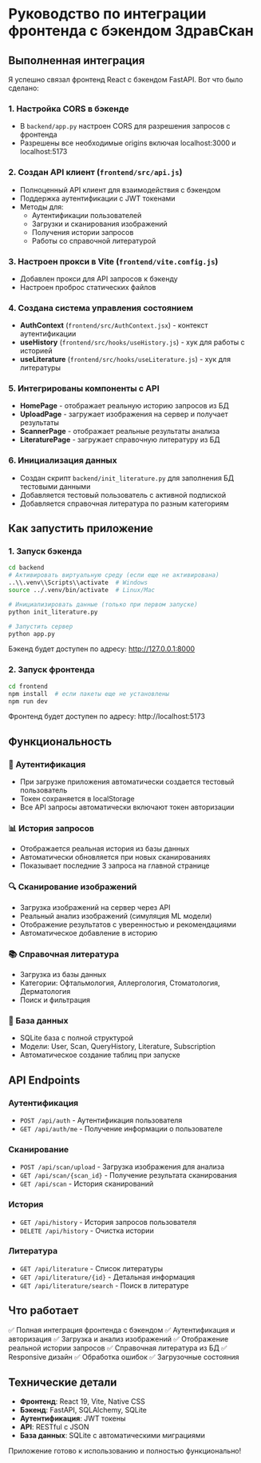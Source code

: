 # Руководство по интеграции фронтенда с бэкендом ЗдравСкан

## Выполненная интеграция

Я успешно связал фронтенд React с бэкендом FastAPI. Вот что было сделано:

### 1. Настройка CORS в бэкенде
- В `backend/app.py` настроен CORS для разрешения запросов с фронтенда
- Разрешены все необходимые origins включая localhost:3000 и localhost:5173

### 2. Создан API клиент (`frontend/src/api.js`)
- Полноценный API клиент для взаимодействия с бэкендом
- Поддержка аутентификации с JWT токенами
- Методы для:
  - Аутентификации пользователей
  - Загрузки и сканирования изображений
  - Получения истории запросов
  - Работы со справочной литературой

### 3. Настроен прокси в Vite (`frontend/vite.config.js`)
- Добавлен прокси для API запросов к бэкенду
- Настроен проброс статических файлов

### 4. Создана система управления состоянием
- **AuthContext** (`frontend/src/AuthContext.jsx`) - контекст аутентификации
- **useHistory** (`frontend/src/hooks/useHistory.js`) - хук для работы с историей
- **useLiterature** (`frontend/src/hooks/useLiterature.js`) - хук для литературы

### 5. Интегрированы компоненты с API
- **HomePage** - отображает реальную историю запросов из БД
- **UploadPage** - загружает изображения на сервер и получает результаты
- **ScannerPage** - отображает реальные результаты анализа
- **LiteraturePage** - загружает справочную литературу из БД

### 6. Инициализация данных
- Создан скрипт `backend/init_literature.py` для заполнения БД тестовыми данными
- Добавляется тестовый пользователь с активной подпиской
- Добавляется справочная литература по разным категориям

## Как запустить приложение

### 1. Запуск бэкенда
```bash
cd backend
# Активировать виртуальную среду (если еще не активирована)
..\\.venv\\Scripts\\activate  # Windows
source ../.venv/bin/activate  # Linux/Mac

# Инициализировать данные (только при первом запуске)
python init_literature.py

# Запустить сервер
python app.py
```

Бэкенд будет доступен по адресу: http://127.0.0.1:8000

### 2. Запуск фронтенда
```bash
cd frontend
npm install  # если пакеты еще не установлены
npm run dev
```

Фронтенд будет доступен по адресу: http://localhost:5173

## Функциональность

### 🔐 Аутентификация
- При загрузке приложения автоматически создается тестовый пользователь
- Токен сохраняется в localStorage
- Все API запросы автоматически включают токен авторизации

### 📊 История запросов
- Отображается реальная история из базы данных
- Автоматически обновляется при новых сканированиях
- Показывает последние 3 запроса на главной странице

### 🔍 Сканирование изображений
- Загрузка изображений на сервер через API
- Реальный анализ изображений (симуляция ML модели)
- Отображение результатов с уверенностью и рекомендациями
- Автоматическое добавление в историю

### 📚 Справочная литература
- Загрузка из базы данных
- Категории: Офтальмология, Аллергология, Стоматология, Дерматология
- Поиск и фильтрация

### 💾 База данных
- SQLite база с полной структурой
- Модели: User, Scan, QueryHistory, Literature, Subscription
- Автоматическое создание таблиц при запуске

## API Endpoints

### Аутентификация
- `POST /api/auth` - Аутентификация пользователя
- `GET /api/auth/me` - Получение информации о пользователе

### Сканирование
- `POST /api/scan/upload` - Загрузка изображения для анализа
- `GET /api/scan/{scan_id}` - Получение результата сканирования
- `GET /api/scan` - История сканирований

### История
- `GET /api/history` - История запросов пользователя
- `DELETE /api/history` - Очистка истории

### Литература
- `GET /api/literature` - Список литературы
- `GET /api/literature/{id}` - Детальная информация
- `GET /api/literature/search` - Поиск в литературе

## Что работает

✅ Полная интеграция фронтенда с бэкендом
✅ Аутентификация и авторизация
✅ Загрузка и анализ изображений
✅ Отображение реальной истории запросов
✅ Справочная литература из БД
✅ Responsive дизайн
✅ Обработка ошибок
✅ Загрузочные состояния

## Технические детали

- **Фронтенд**: React 19, Vite, Native CSS
- **Бэкенд**: FastAPI, SQLAlchemy, SQLite
- **Аутентификация**: JWT токены
- **API**: RESTful с JSON
- **База данных**: SQLite с автоматическими миграциями

Приложение готово к использованию и полностью функционально! 